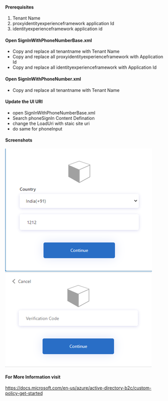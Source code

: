 #### Prerequisites
1. Tenant Name
2. proxyidentityexperienceframework application Id
3. identityexperienceframework application id

#### Open SignInWithPhoneNumberBase.xml
- Copy and replace all tenantname with Tenant Name
- Copy and replace all proxyidentityexperienceframework with Application Id
- Copy and replace all identityexperienceframework with Application Id

#### Open SignInWithPhoneNumber.xml
- Copy and replace all tenantname with Tenant Name

#### Update the UI URI
- open SignInWithPhoneNumberBase.xml
- Search phoneSignIn Content Defination
- change the LoadUri with staic site uri
- do same for phoneInput

#### Screenshots
![Screen1](https://raw.githubusercontent.com/manishtiwari25/B2CPasswordLessPhoneOnly/master/screen1.png)
![Screen1](https://raw.githubusercontent.com/manishtiwari25/B2CPasswordLessPhoneOnly/master/screen2.png)


#### For More Information visit <br>
https://docs.microsoft.com/en-us/azure/active-directory-b2c/custom-policy-get-started
 
